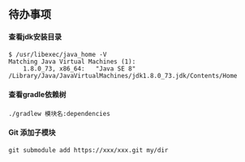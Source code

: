## 待办事项

#### 查看jdk安装目录

```
$ /usr/libexec/java_home -V
Matching Java Virtual Machines (1):
    1.8.0_73, x86_64:	"Java SE 8"	/Library/Java/JavaVirtualMachines/jdk1.8.0_73.jdk/Contents/Home
```

#### 查看gradle依赖树
```
./gradlew 模块名:dependencies
```

#### Git 添加子模块
```
git submodule add https://xxx/xxx.git my/dir
```